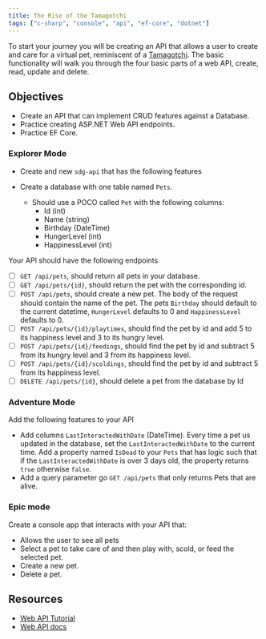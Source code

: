 ```yaml
---
title: The Rise of the Tamagotchi
tags: ["c-sharp", "console", "api", "ef-core", "dotnet"]
---
```


To start your journey you will be creating an API that allows a user to create
and care for a virtual pet, reminiscent of a
[Tamagotchi](https://en.wikipedia.org/wiki/Tamagotchi). The basic functionality
will walk you through the four basic parts of a web API, create, read, update
and delete.

## Objectives

- Create an API that can implement CRUD features against a Database.
- Practice creating ASP.NET Web API endpoints.
- Practice EF Core.

### Explorer Mode

- Create and new `sdg-api` that has the following features

- Create a database with one table named `Pets`.
  - Should use a POCO called `Pet` with the following columns:
    - Id (int)
    - Name (string)
    - Birthday (DateTime)
    - HungerLevel (int)
    - HappinessLevel (int)

Your API should have the following endpoints

- [ ] `GET /api/pets`, should return all pets in your database.
- [ ] `GET /api/pets/{id}`, should return the pet with the corresponding id.
- [ ] `POST /api/pets`, should create a new pet. The body of the request should
      contain the name of the pet. The pets `Birthday` should default to the
      current datetime, `HungerLevel` defaults to 0 and `HappinessLevel`
      defaults to 0.
- [ ] `POST /api/pets/{id}/playtimes`, should find the pet by id and add 5 to
      its happiness level and 3 to its hungry level.
- [ ] `POST /api/pets/{id}/feedings`, should find the pet by id and subtract 5
      from its hungry level and 3 from its happiness level.
- [ ] `POST /api/pets/{id}/scoldings`, should find the pet by id and subtract 5
      from its happiness level.
- [ ] `DELETE /api/pets/{id}`, should delete a pet from the database by Id

### Adventure Mode

Add the following features to your API

- Add columns `LastInteractedWithDate` (DateTime). Every time a pet us updated
  in the database, set the `LastInteractedWithDate` to the current time. Add a
  property named `IsDead` to your `Pets` that has logic such that if the
  `LastInteractedWithDate` is over 3 days old, the property returns `true`
  otherwise `false`.
- Add a query parameter go `GET /api/pets` that only returns Pets that are
  alive.

### Epic mode

Create a console app that interacts with your API that:

- Allows the user to see all pets
- Select a pet to take care of and then play with, scold, or feed the selected
  pet.
- Create a new pet.
- Delete a pet.

## Resources

- [Web API Tutorial](https://docs.microsoft.com/en-us/aspnet/core/tutorials/first-web-api?view=aspnetcore-3.1)
- [Web API docs](https://dotnet.microsoft.com/apps/aspnet/apis)
